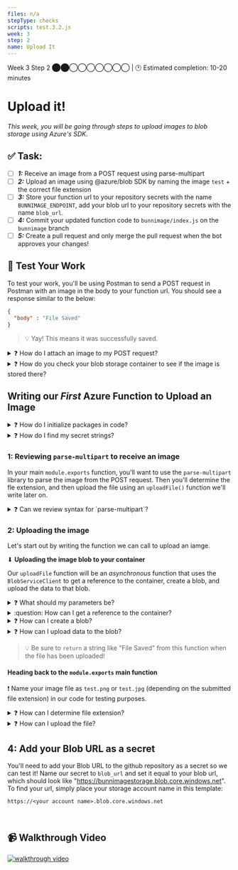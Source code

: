 ```yaml
---
files: n/a
stepType: checks
scripts: test.3.2.js
week: 3
step: 2
name: Upload It
---
```


Week 3 Step 2 ⬤⬤◯◯◯◯◯◯◯ | 🕐 Estimated completion: 10-20 minutes

# Upload it!
*This week, you will be going through steps to upload images to blob storage using Azure's SDK.*

## ✅  Task:

- [ ] ***1:*** Receive an image from a POST request using parse-multipart
- [ ] ***2:*** Upload an image using @azure/blob SDK by naming the image `test` + the correct file extension
- [ ] ***3:*** Store your function url to your repository secrets with the name `BUNNIMAGE_ENDPOINT`, add your blob url to your repository secrets with the name `blob_url`.
- [ ] ***4:*** Commit your updated function code to `bunnimage/index.js` on the `bunnimage` branch
- [ ] ***5:*** Create a pull request and only merge the pull request when the bot approves your changes! 

## 🚧 Test Your Work

To test your work, you'll be using Postman to send a POST request in Postman with an image in the body to your function url. You should see a response similar to the below:

```JSON
{
  "body" : "File Saved"
}
```
> 💡 Yay! This means it was successfully saved.

<details>
<summary>❓ How do I attach an image to my POST request?</summary>
</br>

1. Get your `bunnimage` function url

2. Use Postman to make a POST request to your functional url

    ![image](https://user-images.githubusercontent.com/49426183/120075487-4e669c00-c056-11eb-8049-d2e00c766525.png)

3. You will need to send body data with your request:
    - The Body tab in Postman allows you to specify the data you need to send with a request
    - You can send various different types of body data to suit your API
    - Website forms often send data to APIs as multipart/form-data
    - You can replicate this in Postman using the form-data Body tab
    - Be sure to check File instead of Text, since we'll be posting an image instead of a JSON object

    ![image](https://user-images.githubusercontent.com/49426183/120075704-393e3d00-c057-11eb-8d99-7dfe8d5fd584.png)

</details>

<details>
<summary>❓ How do you check your blob storage container to see if the image is stored there?</summary>
</br>

![https://user-images.githubusercontent.com/69332964/99189316-9c592980-272e-11eb-9870-dbc1f9352599.png](https://user-images.githubusercontent.com/69332964/99189316-9c592980-272e-11eb-9870-dbc1f9352599.png)

<br><br>
</details>

## Writing our *First* Azure Function to Upload an Image

<details>
<summary>❓ How do I initialize packages in code?</summary>
</br>

1. Use this [tutorial](https://docs.microsoft.com/en-us/azure/azure-functions/functions-how-to-use-azure-function-app-settings) to add in your own connection string from your storage container
    - The storage container is the one you created in step 1
    - Navigate to the container and find your connection string
2. Add the following lines of code to the top of your index.js file:
    ```js
    const multipart = require("parse-multipart")
    const connectionString = process.env["AZURE_STORAGE_CONNECTION_STRING"];
    const { BlobServiceClient } = require("@azure/storage-blob");
    ```
    - Take note of the `process.env` value being assigned to `connectionString`. `AZURE_STORAGE_CONNECTION_STRING` is the name of the environment variable. 

<br><br>
</details>

<details>
<summary>❓ How do I find my secret strings?</summary>
</br>

These are the same ones you added in your repository secrets in step 1. Here is a review:

<img src="https://user-images.githubusercontent.com/69332964/99161798-ba3d7480-26c3-11eb-8e55-eac4bd4cb174.png" width=400>

![https://user-images.githubusercontent.com/69332964/99161822-ec4ed680-26c3-11eb-8977-f12beb496c24.png](https://user-images.githubusercontent.com/69332964/99161822-ec4ed680-26c3-11eb-8977-f12beb496c24.png)

- *Note: You'll need to store these strings in [environment variables](https://docs.microsoft.com/en-us/azure/app-service/configure-common) as well, if you don't want to accidentally commit them. You can access these with `process.env['thesecretname']`*

</details>

### 1: Reviewing `parse-multipart` to receive an image
In your main `module.exports` function, you'll want to use the `parse-multipart` library to parse the image from the POST request. Then you'll determine the fle extension, and then upload the file using an `uploadFile()` function we'll write later on.

<details>
<summary>❓ Can we review syntax for `parse-multipart`?</summary>
</br>

To parse a request's body, you can use the following lines of code:

```js
const boundary = multipart.getBoundary(req.headers['content-type']);
const body = req.body;
const parsedBody = multipart.Parse(body, boundary);
```

</details>

### 2: Uploading the image
Let's start out by writing the function we can call to upload an iamge.

⬇ **Uploading the image blob to your container**

Our `uploadFile` function will be an *asynchronous* function that uses the `BlobServiceClient` to get a reference to the container, create a blob, and upload the data to that blob.

<details>
<summary>❓ What should my parameters be?</summary>

The signature of your `uploadFile()` function should look something like:

```js
async function uploadFile(parsedBody, ext)
```

</details>

<details>
<summary>:question: How can I get a reference to the container?</summary>

```js
const blobServiceClient = BlobServiceClient.fromConnectionString(connectionString);
const containerName = "<YOUR_CONTAINER_NAME>";
const containerClient = blobServiceClient.getContainerClient(containerName);    // Get a reference to a container
```

</details>

<details>
<summary>❓ How can I create a blob?</summary>

```js
const blobName = 'test.' + ext;    // Create the container
const blockBlobClient = containerClient.getBlockBlobClient(blobName); // Get a block blob client
```
Based on previous code we've written and logic, fill in the blanks!

</details>

<details>
<summary>❓ How can I upload data to the blob?</summary>

```js
const uploadBlobResponse = await blockBlobClient.upload(parsedBody[0].data, parsedBody[0].data.length);
```

</details>

> :bulb: Be sure to `return` a string like "File Saved" from this function when the file has been uploaded!

#### Heading back to the `module.exports` main function

:exclamation: Name your image file as `test.png` or `test.jpg` (depending on the submitted file extension) in our code for testing purposes.

<details>
<summary>❓ How can I determine file extension?</summary>
</br>

You can use a series of if-else statements like the ones below:

```js
let filetype = parsedBody[0].type;
if (filetype == "image/png") {
    ext = "png";
} else if (filetype == "image/jpeg") {
    ext = "jpeg";
} else if (filetype == "image/jpg") {
    ext = "jpg"
} else {
    username = "invalidimage"
    ext = "";
}
```

</details>

<details>
<summary>❓ How can I upload the file?</summary>
</br>

In this case, we'll just call the `uploadFile()` function that we wrote earlier.

```js
let responseMessage = await uploadFile(parsedBody, ext);
context.res = {
    body: responseMessage
};
```

</details>

## 4: Add your Blob URL as a secret

You'll need to add your Blob URL to the github repository as a secret so we can test it! Name our secret to `blob_url` and set it equal to your blob url, which should look like "https://bunnimagestorage.blob.core.windows.net". To find your url, simply place your storage account name in this template:
```
https://<your account name>.blob.core.windows.net
```

<br />

## 📹 Walkthrough Video
[![walkthrough video](https://img.youtube.com/vi/6d9A8UbblT8/0.jpg)](https://www.youtube.com/watch?v=6d9A8UbblT8)